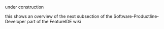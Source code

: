 under construction

this shows an overview of the next subsection of the Software-Productline-Developer part of the FeatureIDE wiki